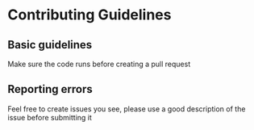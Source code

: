 # Contributing Guidelines


## Basic guidelines

Make sure the code runs before creating a pull request

## Reporting errors

Feel free to create issues you see, please use a good description of the issue before submitting it

